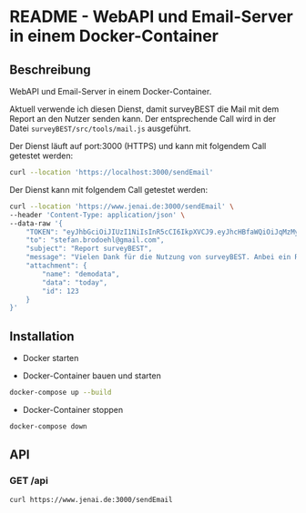# README - WebAPI und Email-Server in einem Docker-Container

## Beschreibung

WebAPI und Email-Server in einem Docker-Container.

Aktuell verwende ich diesen Dienst, damit surveyBEST die Mail mit dem Report an den Nutzer senden kann. 
Der entsprechende Call wird in der Datei `surveyBEST/src/tools/mail.js` ausgeführt.

Der Dienst läuft auf port:3000 (HTTPS) und kann mit folgendem Call getestet werden:

```bash
curl --location 'https://localhost:3000/sendEmail'
```

Der Dienst kann mit folgendem Call getestet werden:

```bash
curl --location 'https://www.jenai.de:3000/sendEmail' \
--header 'Content-Type: application/json' \
--data-raw '{
    "TOKEN": "eyJhbGciOiJIUzI1NiIsInR5cCI6IkpXVCJ9.eyJhcHBfaWQiOiJqMzMyMTg0XzAtc3VydmV5IiwiaWF0IjoxNjI0NjU0NjQyLCJleHAiO",
    "to": "stefan.brodoehl@gmail.com",
    "subject": "Report surveyBEST",
    "message": "Vielen Dank für die Nutzung von surveyBEST. Anbei ein Report.",
    "attachment": {
        "name": "demodata",
        "data": "today",
        "id": 123
    }
}'
```

## Installation

- Docker starten

- Docker-Container bauen und starten

```bash
docker-compose up --build
```

- Docker-Container stoppen

```bash
docker-compose down
```

## API

### GET /api

```bash
curl https://www.jenai.de:3000/sendEmail

```

